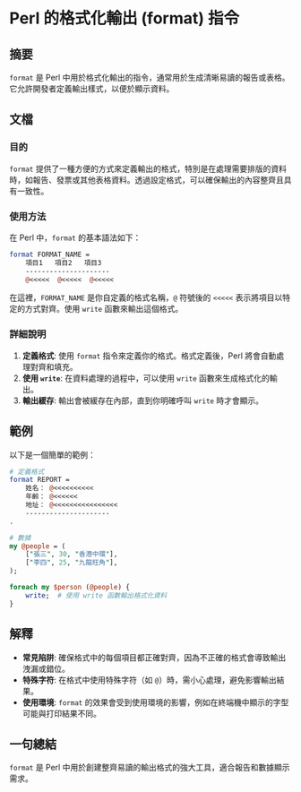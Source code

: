 <!--
Meta Description: # Perl 的格式化輸出 (format) 指令 ## 摘要 `format` 是 Perl 中用於格式化輸出的指令，通常用於生成清晰易讀的報告或表格。它允許開發者定義輸出樣式，以便於顯示資料。 ## 文檔 ### 目的 `format` 提供了一種方便的方式來定義輸出的格式，特別是在處理需要排版...
Meta Keywords: format, perl, write, format_name, 定義格式
-->

# Perl 的格式化輸出 (format) 指令

## 摘要
`format` 是 Perl 中用於格式化輸出的指令，通常用於生成清晰易讀的報告或表格。它允許開發者定義輸出樣式，以便於顯示資料。

## 文檔
### 目的
`format` 提供了一種方便的方式來定義輸出的格式，特別是在處理需要排版的資料時，如報告、發票或其他表格資料。透過設定格式，可以確保輸出的內容整齊且具有一致性。

### 使用方法
在 Perl 中，`format` 的基本語法如下：

```perl
format FORMAT_NAME = 
    項目1   項目2   項目3
    ---------------------
    @<<<<<  @<<<<<  @<<<<<
```

在這裡，`FORMAT_NAME` 是你自定義的格式名稱，`@` 符號後的 `<<<<<` 表示將項目以特定的方式對齊。使用 `write` 函數來輸出這個格式。

### 詳細說明
1. **定義格式**: 使用 `format` 指令來定義你的格式。格式定義後，Perl 將會自動處理對齊和填充。
2. **使用 `write`**: 在資料處理的過程中，可以使用 `write` 函數來生成格式化的輸出。
3. **輸出緩存**: 輸出會被緩存在內部，直到你明確呼叫 `write` 時才會顯示。

## 範例
以下是一個簡單的範例：

```perl
# 定義格式
format REPORT =
    姓名： @<<<<<<<<<<
    年齡： @<<<<<<
    地址： @<<<<<<<<<<<<<<<<
    ---------------------
.

# 數據
my @people = (
    ["張三", 30, "香港中環"],
    ["李四", 25, "九龍旺角"],
);

foreach my $person (@people) {
    write;  # 使用 write 函數輸出格式化資料
}
```

## 解釋
- **常見陷阱**: 確保格式中的每個項目都正確對齊，因為不正確的格式會導致輸出洩漏或錯位。
- **特殊字符**: 在格式中使用特殊字符（如 `@`）時，需小心處理，避免影響輸出結果。
- **使用環境**: `format` 的效果會受到使用環境的影響，例如在終端機中顯示的字型可能與打印結果不同。

## 一句總結
`format` 是 Perl 中用於創建整齊易讀的輸出格式的強大工具，適合報告和數據顯示需求。